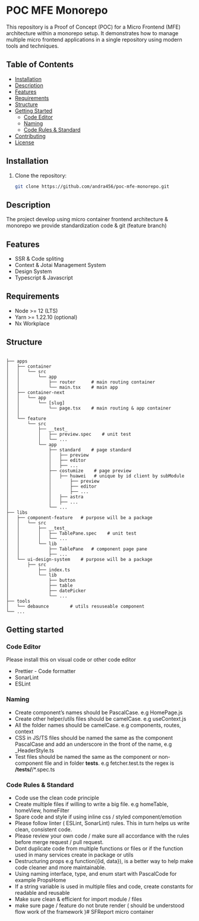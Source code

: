 # POC MFE Monorepo

This repository is a Proof of Concept (POC) for a Micro Frontend (MFE) architecture within a monorepo setup. It demonstrates how to manage multiple micro frontend applications in a single repository using modern tools and techniques.

## Table of Contents
- [Installation](#installation)
- [Description](#description)
- [Features](#features)
- [Requirements](#requirements)
- [Structure](#structure)
- [Getting Started](#getting-started)
  - [Code Editor](#code-editor)
  - [Naming](#naming)
  - [Code Rules & Standard](#code-rules--standard)
- [Contributing](#contributing)
- [License](#license)

## Installation

1. Clone the repository:
   ```bash
   git clone https://github.com/andra456/poc-mfe-monorepo.git
   ```

## Description

The project develop using micro container frontend architecture & monorepo we provide standardization code & git (feature branch)

## Features

- SSR & Code spliting
- Context & Jotai Management System
- Design System
- Typescript & Javascript

## Requirements

- Node >= 12 (LTS)
- Yarn >= 1.22.10 (optional)
- Nx Workplace

## Structure

```

├── apps
│   ├── container
│   │   └── src
│   │       └── app
│   │           ├── router      # main routing container
│   │           └── main.tsx    # main app
│   ├── container-next
│   │   └── app
│   │       └── [slug]
│   │           └── page.tsx    # main routing & app container
│   │
│   └── feature
│       └── src
│           ├── __test_
│           │   ├── preview.spec    # unit test
│           │   └── ...
│           └── app
│               ├── standard    # page standard
│               │   ├── preview
│               │   ├── editor
│               │   ├── ...
│               ├── costumize    # page preview
│               │   ├── huawei   # unique by id client by subModule
│               │       ├── preview
│               │       ├── editor
│               │       ├── ...
│               │   ├── astra
│               │   ├── ...
│               └── ...
├── libs
│   ├── component-feature   # purpose will be a package
│   │   └── src
│   │       ├── __test_
│   │       │   ├── TablePane.spec    # unit test
│   │       │   └── ...
│   │       └── lib
│   │           ├── TablePane   # component page pane
│   │           ├── ...
│   └── ui-design-system    # purpose will be a package
│       ├── src
│           ├── index.ts
│           └── lib
│               ├── button
│               ├── table
│               ├── datePicker
│               └── ...
├── tools
│   └── debaunce        # utils resuseable component
└── ...
```

## Getting started


### Code Editor

Please install this on visual code or other code editor

- Prettier - Code formatter
- SonarLint
- ESLint

### Naming

- Create component’s names should be PascalCase. e.g HomePage.js
- Create other helper/utils files should be camelCase. e.g useContext.js
- All the folder names should be camelCase. e.g components, routes, context
- CSS in JS/TS files should be named the same as the component PascalCase and add an underscore in the front of the name, e.g \_HeaderStyle.ts
- Test files should be named the same as the component or non-component file and in folder **tests**. e.g fetcher.test.ts the regex is **/**tests**/**/\*.spec.ts

### Code Rules & Standard

- Code use the clean code principle
- Create multiple files if willing to write a big file. e.g homeTable, homeView, homeFilter
- Spare code and style if using inline css / styled component/emotion
- Please follow linter ( ESLint, SonarLint) rules. This in turn helps us write clean, consistent code.
- Please review your own code / make sure all accordance with the rules before merge request / pull request.
- Dont duplicate code from multiple functions or files or if the function used in many services create in package or utils
- Destructuring props e.g function({id, data}), is a better way to help make code cleaner and more maintainable.
- Using naming interface, type, and enum start with PascalCode for example PropsHome
- If a string variable is used in multiple files and code, create constants for readable and reusable
- Make sure clean & efficient for import module / files
- make sure page / feature do not brute render ( should be understood flow work of the framework )# SFReport micro container
